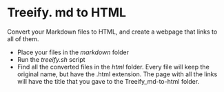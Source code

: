 # Treeify. md to HTML
Convert your Markdown files to HTML, and create a webpage that links to all of them.

+ Place your files in the *markdown* folder
+ Run the *treeify.sh* script
+ Find all the converted files in the *html* folder. Every file will keep the original name, but have the .html extension. The page with all the links will have the title that you gave to the Treeify_md-to-html folder.
